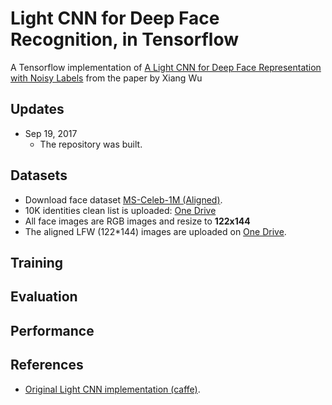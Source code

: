 #  Light CNN for Deep Face Recognition, in Tensorflow
A Tensorflow implementation of [A Light CNN for Deep Face Representation with Noisy Labels](https://arxiv.org/abs/1511.02683) from the paper by Xiang Wu 

## Updates
- Sep 19, 2017
	- The repository was built.

## Datasets
- Download face dataset [MS-Celeb-1M (Aligned)](http://www.msceleb.org/download/aligned).
- 10K identities clean list is uploaded: [One Drive](https://1drv.ms/t/s!AleP5K29t5x7ge87YS8Ue92h8JDDMw)
- All face images are RGB images and resize to **122x144** 
- The aligned LFW (122*144) images are uploaded on [One Drive](https://1drv.ms/u/s!AleP5K29t5x7ge88rngfpitnvpkZbw).
 

## Training 
## Evaluation
## Performance
## References
- [Original Light CNN implementation (caffe)](https://github.com/AlfredXiangWu/face_verification_experiment).
